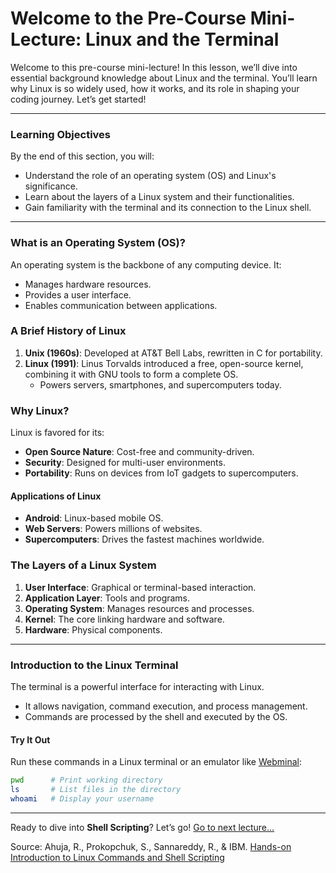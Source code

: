 # Welcome to the Pre-Course Mini-Lecture: Linux and the Terminal

Welcome to this pre-course mini-lecture! In this lesson, we’ll dive into essential background knowledge about Linux and the terminal. You’ll learn why Linux is so widely used, how it works, and its role in shaping your coding journey. Let’s get started!

---

### Learning Objectives
By the end of this section, you will:
- Understand the role of an operating system (OS) and Linux's significance.
- Learn about the layers of a Linux system and their functionalities.
- Gain familiarity with the terminal and its connection to the Linux shell.

---

### What is an Operating System (OS)?
An operating system is the backbone of any computing device. It:
- Manages hardware resources.
- Provides a user interface.
- Enables communication between applications.

### A Brief History of Linux
1. **Unix (1960s)**: Developed at AT&T Bell Labs, rewritten in C for portability.
2. **Linux (1991)**: Linus Torvalds introduced a free, open-source kernel, combining it with GNU tools to form a complete OS.
   - Powers servers, smartphones, and supercomputers today.

### Why Linux?
Linux is favored for its:
- **Open Source Nature**: Cost-free and community-driven.
- **Security**: Designed for multi-user environments.
- **Portability**: Runs on devices from IoT gadgets to supercomputers.

#### Applications of Linux
- **Android**: Linux-based mobile OS.
- **Web Servers**: Powers millions of websites.
- **Supercomputers**: Drives the fastest machines worldwide.

### The Layers of a Linux System
1. **User Interface**: Graphical or terminal-based interaction.
2. **Application Layer**: Tools and programs.
3. **Operating System**: Manages resources and processes.
4. **Kernel**: The core linking hardware and software.
5. **Hardware**: Physical components.

---

### Introduction to the Linux Terminal
The terminal is a powerful interface for interacting with Linux.
- It allows navigation, command execution, and process management.
- Commands are processed by the shell and executed by the OS.

#### Try It Out
Run these commands in a Linux terminal or an emulator like [Webminal](https://www.webminal.org):
```bash
pwd      # Print working directory
ls       # List files in the directory
whoami   # Display your username
```

---

Ready to dive into **Shell Scripting**? Let’s go!
[Go to next lecture...](./1.-Basics-of-Shell-Scripting.md)

Source:
Ahuja, R., Prokopchuk, S., Sannareddy, R., & IBM. [Hands-on Introduction to Linux Commands and Shell Scripting](https://www.coursera.org/learn/hands-on-introduction-to-linux-commands-and-shell-scripting/)